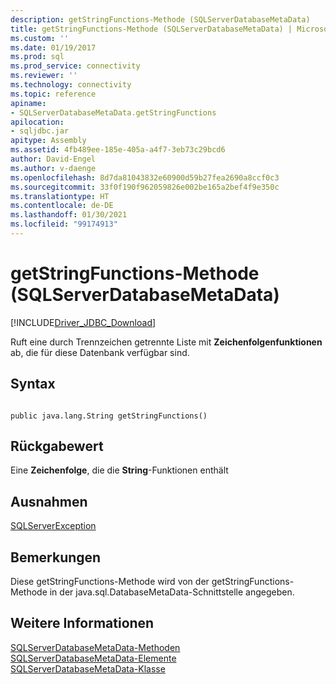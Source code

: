 ```yaml
---
description: getStringFunctions-Methode (SQLServerDatabaseMetaData)
title: getStringFunctions-Methode (SQLServerDatabaseMetaData) | Microsoft-Dokumentation
ms.custom: ''
ms.date: 01/19/2017
ms.prod: sql
ms.prod_service: connectivity
ms.reviewer: ''
ms.technology: connectivity
ms.topic: reference
apiname:
- SQLServerDatabaseMetaData.getStringFunctions
apilocation:
- sqljdbc.jar
apitype: Assembly
ms.assetid: 4fb489ee-185e-405a-a4f7-3eb73c29bcd6
author: David-Engel
ms.author: v-daenge
ms.openlocfilehash: 8d7da81043832e60900d59b27fea2690a8ccf0c3
ms.sourcegitcommit: 33f0f190f962059826e002be165a2bef4f9e350c
ms.translationtype: HT
ms.contentlocale: de-DE
ms.lasthandoff: 01/30/2021
ms.locfileid: "99174913"
---
```

# <a name="getstringfunctions-method-sqlserverdatabasemetadata"></a>getStringFunctions-Methode (SQLServerDatabaseMetaData)
[!INCLUDE[Driver_JDBC_Download](../../../includes/driver_jdbc_download.md)]

  Ruft eine durch Trennzeichen getrennte Liste mit **Zeichenfolgenfunktionen** ab, die für diese Datenbank verfügbar sind.  
  
## <a name="syntax"></a>Syntax  
  
```  
  
public java.lang.String getStringFunctions()  
```  
  
## <a name="return-value"></a>Rückgabewert  
 Eine **Zeichenfolge**, die die **String**-Funktionen enthält  
  
## <a name="exceptions"></a>Ausnahmen  
 [SQLServerException](../../../connect/jdbc/reference/sqlserverexception-class.md)  
  
## <a name="remarks"></a>Bemerkungen  
 Diese getStringFunctions-Methode wird von der getStringFunctions-Methode in der java.sql.DatabaseMetaData-Schnittstelle angegeben.  
  
## <a name="see-also"></a>Weitere Informationen  
 [SQLServerDatabaseMetaData-Methoden](../../../connect/jdbc/reference/sqlserverdatabasemetadata-methods.md)   
 [SQLServerDatabaseMetaData-Elemente](../../../connect/jdbc/reference/sqlserverdatabasemetadata-members.md)   
 [SQLServerDatabaseMetaData-Klasse](../../../connect/jdbc/reference/sqlserverdatabasemetadata-class.md)  
  
  
